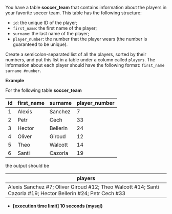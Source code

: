 
You have a table  **soccer_team**  that contains information about the players in your favorite soccer team. This table has the following structure:

-   `id`: the unique ID of the player;
-   `first_name`: the first name of the player;
-   `surname`: the last name of the player;
-   `player_number`: the number that the player wears (the number is guaranteed to be unique).

Create a semicolon-separated list of all the players, sorted by their numbers, and put this list in a table under a column called  `players`. The information about each player should have the following format:  `first_name surname #number`.

**Example**

For the following table  **soccer_team**

| id | first_name | surname  | player_number |
|----|------------|----------|---------------|
| 1  | Alexis     | Sanchez  | 7             |
| 2  | Petr       | Cech     | 33            |
| 3  | Hector     | Bellerin | 24            |
| 4  | Oliver     | Giroud   | 12            |
| 5  | Theo       | Walcott  | 14            |
| 6  | Santi      | Cazorla  | 19            |

the output should be

| players                                                                                                       |
|---------------------------------------------------------------------------------------------------------------|
| Alexis Sanchez #7; Oliver Giroud #12; Theo Walcott #14; Santi Cazorla #19; Hector Bellerin #24; Petr Cech #33 |

-   **[execution time limit] 10 seconds (mysql)**